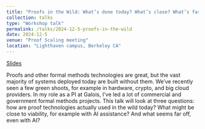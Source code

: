 ```yaml
---
title: "Proofs in the Wild: What’s done today? What’s close? What’s far?"
collection: talks
type: "Workshop talk"
permalink: /talks/2024-12-5-proofs-in-the-wild
date: 2024-12-5
venue: "Proof Scaling meeting"
location: "Lighthaven campus, Berkeley CA" 
---
```


[Slides](https://mikedodds.github.io/files/talks/2024-12-5-proofs-in-the-wild.pdf)

Proofs and other formal methods technologies are great, but the vast majority of systems deployed today are built without them. We’ve recently seen a few green shoots, for example in hardware, crypto, and big cloud providers. In my role as a PI at Galois, I’ve led a lot of commercial and government formal methods projects. This talk will look at three questions: how are proof technologies actually used in the wild today? What might be close to viability, for example with AI assistance? And what seems far off, even with AI?

